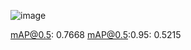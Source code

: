 ![image](https://github.com/user-attachments/assets/10f31ee8-71b2-4903-8823-fd6e0d58c3b8)

mAP@0.5:        0.7668
mAP@0.5:0.95:   0.5215
